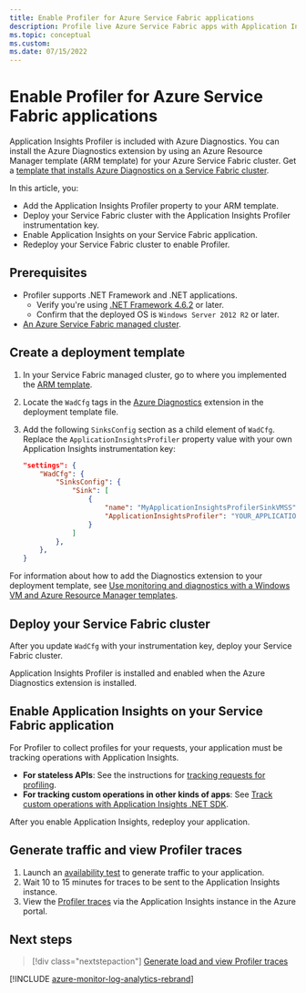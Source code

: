 ```yaml
---
title: Enable Profiler for Azure Service Fabric applications
description: Profile live Azure Service Fabric apps with Application Insights.
ms.topic: conceptual
ms.custom:
ms.date: 07/15/2022
---
```


# Enable Profiler for Azure Service Fabric applications

Application Insights Profiler is included with Azure Diagnostics. You can install the Azure Diagnostics extension by using an Azure Resource Manager template (ARM template) for your Azure Service Fabric cluster. Get a [template that installs Azure Diagnostics on a Service Fabric cluster](https://github.com/Azure/azure-docs-json-samples/blob/master/application-insights/ServiceFabricCluster.json).

In this article, you:

- Add the Application Insights Profiler property to your ARM template.
- Deploy your Service Fabric cluster with the Application Insights Profiler instrumentation key.
- Enable Application Insights on your Service Fabric application.
- Redeploy your Service Fabric cluster to enable Profiler.

## Prerequisites

- Profiler supports .NET Framework and .NET applications.
  - Verify you're using [.NET Framework 4.6.2](/dotnet/framework/migration-guide/how-to-determine-which-versions-are-installed) or later. 
  - Confirm that the deployed OS is `Windows Server 2012 R2` or later. 
- [An Azure Service Fabric managed cluster](../../service-fabric/quickstart-managed-cluster-portal.md).

## Create a deployment template

1. In your Service Fabric managed cluster, go to where you implemented the [ARM template](https://github.com/Azure/azure-docs-json-samples/blob/master/application-insights/ServiceFabricCluster.json).

1. Locate the `WadCfg` tags in the [Azure Diagnostics](../agents/diagnostics-extension-overview.md) extension in the deployment template file.

1. Add the following `SinksConfig` section as a child element of `WadCfg`. Replace the `ApplicationInsightsProfiler` property value with your own Application Insights instrumentation key:
    
      ```json
      "settings": {
          "WadCfg": {
              "SinksConfig": {
                  "Sink": [
                      {
                          "name": "MyApplicationInsightsProfilerSinkVMSS",
                          "ApplicationInsightsProfiler": "YOUR_APPLICATION_INSIGHTS_INSTRUMENTATION_KEY"
                      }
                  ]
              },
          },
      }  
      ```

  For information about how to add the Diagnostics extension to your deployment template, see [Use monitoring and diagnostics with a Windows VM and Azure Resource Manager templates](../../virtual-machines/extensions/diagnostics-template.md).

## Deploy your Service Fabric cluster

After you update `WadCfg` with your instrumentation key, deploy your Service Fabric cluster.

Application Insights Profiler is installed and enabled when the Azure Diagnostics extension is installed.

## Enable Application Insights on your Service Fabric application

For Profiler to collect profiles for your requests, your application must be tracking operations with Application Insights.

- **For stateless APIs**: See the instructions for [tracking requests for profiling](./profiler-trackrequests.md).
- **For tracking custom operations in other kinds of apps**: See [Track custom operations with Application Insights .NET SDK](../app/custom-operations-tracking.md).

After you enable Application Insights, redeploy your application.

## Generate traffic and view Profiler traces

1. Launch an [availability test](/previous-versions/azure/azure-monitor/app/monitor-web-app-availability) to generate traffic to your application.
1. Wait 10 to 15 minutes for traces to be sent to the Application Insights instance.
1. View the [Profiler traces](./profiler-overview.md) via the Application Insights instance in the Azure portal.

## Next steps

> [!div class="nextstepaction"]
> [Generate load and view Profiler traces](./profiler-data.md)

[!INCLUDE [azure-monitor-log-analytics-rebrand](../../../includes/azure-monitor-instrumentation-key-deprecation.md)]
